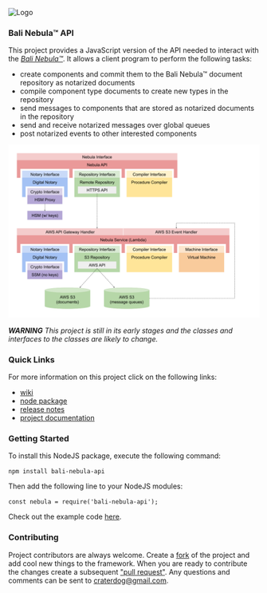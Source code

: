 ![Logo](https://raw.githubusercontent.com/craterdog-bali/bali-project-documentation/master/images/CraterDogLogo.png)

### Bali Nebula™ API
This project provides a JavaScript version of the API needed to interact with the [_Bali Nebula™_](https://github.com/craterdog-bali/bali-project-documentation/wiki). It allows a client program to perform the following tasks:
 * create components and commit them to the Bali Nebula™ document repository as notarized documents
 * compile component type documents to create new types in the repository
 * send messages to components that are stored as notarized documents in the repository
 * send and receive notarized messages over global queues
 * post notarized events to other interested components

![Architecture](docs/images/BaliNebulaArchitecture.png)

_**WARNING**_
_This project is still in its early stages and the classes and interfaces to the classes are likely to change._

### Quick Links
For more information on this project click on the following links:
 * [wiki](https://github.com/craterdog-bali/js-bali-nebula-api/wiki)
 * [node package](https://www.npmjs.com/package/bali-nebula-api)
 * [release notes](https://github.com/craterdog-bali/js-bali-nebula-api/wiki/release-notes)
 * [project documentation](https://github.com/craterdog-bali/bali-project-documentation/wiki)

### Getting Started
To install this NodeJS package, execute the following command:
```
npm install bali-nebula-api
```
Then add the following line to your NodeJS modules:
```
const nebula = require('bali-nebula-api');
```

Check out the example code [here](https://github.com/craterdog-bali/js-bali-nebula-api/wiki/code-examples).

### Contributing
Project contributors are always welcome. Create a [fork](https://github.com/craterdog-bali/js-bali-nebula-api) of the project and add cool new things to the framework. When you are ready to contribute the changes create a subsequent ["pull request"](https://help.github.com/articles/about-pull-requests/). Any questions and comments can be sent to craterdog@gmail.com.
